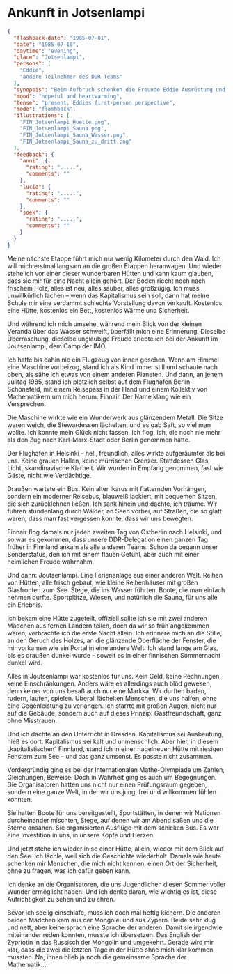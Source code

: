 # Ankunft in Jotsenlampi

```json
{
  "flashback-date": "1985-07-01",
  "date": "1985-07-10",
  "daytime": "evening",
  "place": "Jotsenlampi",
  "persons": [
    "Eddie",
    "andere Teilnehmer des DDR Teams"
  ],
  "synopsis": "Beim Aufbruch schenken die Freunde Eddie Ausrüstung und sprechen ihr Mut zu, mit einem Ziel im Westen: Paderborn.",
  "mood": "hopeful and heartwarming",
  "tense": "present, Eddies first-person perspective",
  "mode": "flashback",
  "illustrations": [
    "FIN_Jotsenlampi_Huette.png",
    "FIN_Jotsenlampi_Sauna.png",
    "FIN_Jotsenlampi_Sauna_Wasser.png",
    "FIN_Jotsenlampi_Sauna_zu_dritt.png"
  ],
  "feedback": {
    "anni": {
      "rating": ".....",
      "comments": ""
    },
    "lucia": {
      "rating": ".....",
      "comments": ""
    },
    "soek": {
      "rating": ".....",
      "comments": ""
    }
  }
}
```

Meine nächste Etappe führt mich nur wenig Kilometer durch den Wald. Ich will
mich erstmal langsam an die großen Etappen heranwagen. Und wieder stehe ich vor einer
dieser wunderbaren Hütten und kann kaum glauben, dass sie mir für eine Nacht
allein gehört. Der Boden riecht noch nach frischem Holz, alles ist neu, alles
sauber, alles großzügig. Ich muss unwillkürlich lachen – wenn das Kapitalismus
sein soll, dann hat meine Schule mir eine verdammt schlechte Vorstellung davon
verkauft. Kostenlos eine Hütte, kostenlos ein Bett, kostenlos Wärme und
Sicherheit.

Und während ich mich umsehe, während mein Blick von der kleinen Veranda über
das Wasser schweift, überfällt mich eine Erinnerung. Dieselbe Überraschung,
dieselbe ungläubige Freude erlebte ich bei der Ankunft im Joutsenlampi, dem Camp
der IMO.

Ich hatte bis dahin nie ein Flugzeug von innen gesehen. Wenn am Himmel eine
Maschine vorbeizog, stand ich als Kind immer still und schaute nach oben, als
sähe ich etwas von einem anderen Planeten. Und dann, an jenem Julitag 1985,
stand ich plötzlich selbst auf dem Flughafen Berlin-Schönefeld, mit einem
Reisepass in der Hand und einem Kollektiv von Mathematikern um mich herum.
Finnair. Der Name klang wie ein Versprechen.

Die Maschine wirkte wie ein Wunderwerk aus glänzendem Metall. Die Sitze waren
weich, die Stewardessen lächelten, und es gab Saft, so viel man wollte. Ich
konnte mein Glück nicht fassen. Ich flog. Ich, die noch nie mehr als den Zug
nach Karl-Marx-Stadt oder Berlin genommen hatte.

Der Flughafen in Helsinki – hell, freundlich, alles wirkte aufgeräumter als bei
uns. Keine grauen Hallen, keine mürrischen Grenzer. Stattdessen Glas, Licht,
skandinavische Klarheit. Wir wurden in Empfang genommen, fast wie Gäste, nicht
wie Verdächtige.

Draußen wartete ein Bus. Kein alter Ikarus mit flatternden Vorhängen, sondern
ein moderner Reisebus, blauweiß lackiert, mit bequemen Sitzen, die sich
zurücklehnen ließen. Ich sank hinein und dachte, ich träume. Wir fuhren
stundenlang durch Wälder, an Seen vorbei, auf Straßen, die so glatt waren, dass
man fast vergessen konnte, dass wir uns bewegten.

Finnair flog damals nur jeden zweiten Tag von Ostberlin nach Helsinki, und so
war es gekommen, dass unsere DDR-Delegation einen ganzen Tag früher in Finnland
ankam als alle anderen Teams. Schon da begann unser Sonderstatus, den ich mit
einem flauen Gefühl, aber auch mit einer heimlichen Freude wahrnahm.

Und dann: Joutsenlampi. Eine Ferienanlage aus einer anderen Welt. Reihen von
Hütten, alle frisch gebaut, wie kleine Reihenhäuser mit großen Glasfronten zum
See. Stege, die ins Wasser führten. Boote, die man einfach nehmen durfte.
Sportplätze, Wiesen, und natürlich die Sauna, für uns alle ein Erlebnis.

Ich bekam eine Hütte zugeteilt, offiziell sollte ich sie mit zwei anderen
Mädchen aus fernen Ländern teilen, doch da wir so früh angekommen waren,
verbrachte ich die erste Nacht allein. Ich erinnere mich an die Stille, an den
Geruch des Holzes, an die glänzende Oberfläche der Fenster, die mir vorkamen wie
ein Portal in eine andere Welt. Ich stand lange am Glas, bis es draußen dunkel
wurde – soweit es in einer finnischen Sommernacht dunkel wird.

Alles in Joutsenlampi war kostenlos für uns. Kein Geld, keine Rechnungen, keine
Einschränkungen. Anders wäre es allerdings auch blöd gewesen, denn keiner von
uns besaß auch nur eine Markka. Wir durften baden, rudern, laufen, spielen.
Überall lächelten Menschen, die uns halfen, ohne eine Gegenleistung zu
verlangen. Ich starrte mit großen Augen, nicht nur auf die Gebäude, sondern auch
auf dieses Prinzip: Gastfreundschaft, ganz ohne Misstrauen.

Und ich dachte an den Unterricht in Dresden. Kapitalismus sei Ausbeutung, hieß
es dort. Kapitalismus sei kalt und unmenschlich. Aber hier, in diesem
„kapitalistischen“ Finnland, stand ich in einer nagelneuen Hütte mit riesigen
Fenstern zum See – und das ganz umsonst. Es passte nicht zusammen.

Vordergründig ging es bei der Internationalen Mathe-Olympiade um Zahlen,
Gleichungen, Beweise. Doch in Wahrheit ging es auch um Begegnungen. Die
Organisatoren hatten uns nicht nur einen Prüfungsraum gegeben, sondern eine
ganze Welt, in der wir uns jung, frei und willkommen fühlen konnten.

Sie hatten Boote für uns bereitgestellt, Sportstätten, in denen wir Nationen
durcheinander mischten, Stege, auf denen wir am Abend saßen und die Sterne
ansahen. Sie organisierten Ausflüge mit dem schicken Bus. Es war eine
Investition in uns, in unsere Köpfe und Herzen.

Und jetzt stehe ich wieder in so einer Hütte, allein, wieder mit dem Blick auf
den See. Ich lächle, weil sich die Geschichte wiederholt. Damals wie heute
schenken mir Menschen, die mich nicht kennen, einen Ort der Sicherheit, ohne zu
fragen, was ich dafür geben kann.

Ich denke an die Organisatoren, die uns Jugendlichen diesen Sommer voller
Wunder ermöglicht haben. Und ich denke daran, wie wichtig es ist, diese
Aufrichtigkeit zu sehen und zu ehren.

Bevor ich seelig einschlafe, muss ich doch mal heftig kichern. Die anderen beiden
Mädchen kam aus der Mongolei und aus Zypern. Beide sehr klug und nett, aber
keine sprach eine Sprache der anderen. Damit sie irgendwie miteinander reden
konnten, musste ich übersetzen. Das English der Zypriotin in das Russisch der
Mongolin und umgekehrt. Gerade wird mir klar, dass die zwei die letzten Tage in
der Hütte ohne mich klar kommen mussten. Na, ihnen blieb ja noch die gemeinssme
Sprache der Mathematik….
